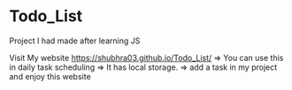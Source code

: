 # Todo_List
Project I had made after learning JS 

Visit My website https://shubhra03.github.io/Todo_List/
=> You can use this in daily task scheduling
=> It has local storage.
=> add a task in my project and enjoy this website

